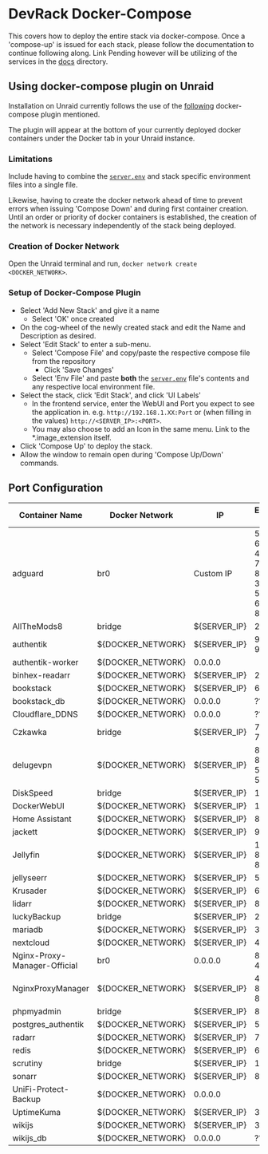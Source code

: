 # DevRack Docker-Compose

This covers how to deploy the entire stack via docker-compose. Once a 'compose-up' is issued for each stack, please follow the documentation to continue following along. Link Pending however will be utilizing of the services in the [docs](/docker-compose/docs/) directory.

## Using docker-compose plugin on Unraid

Installation on Unraid currently follows the use of the [following](https://github.com/dcflachs/compose_plugin) docker-compose plugin mentioned.

The plugin will appear at the bottom of your currently deployed docker containers under the Docker tab in your Unraid instance.

### **Limitations**

Include having to combine the [`server.env`](../docker-compose/server.env) and stack specific environment files into a single file.

Likewise, having to create the docker network ahead of time to prevent errors when issuing 'Compose Down' and during first container creation. Until an order or priority of docker containers is established, the creation of the network is necessary independently of the stack being deployed.

### Creation of Docker Network

Open the Unraid terminal and run, `docker network create <DOCKER_NETWORK>`.

### Setup of Docker-Compose Plugin

- Select 'Add New Stack' and give it a name
  - Select 'OK' once created
- On the cog-wheel of the newly created stack and edit the Name and Description as desired.
- Select 'Edit Stack' to enter a sub-menu.
  - Select 'Compose File' and copy/paste the respective compose file from the repository
    - Click 'Save Changes'
  - Select 'Env File' and paste **both** the [`server.env`](../docker-compose/server.env) file's contents and any respective local environment file.
- Select the stack, click 'Edit Stack', and click 'UI Labels'
  - In the frontend service, enter the WebUI and Port you expect to see the application in. e.g. `http://192.168.1.XX:Port` or (when filling in the values) `http://<SERVER_IP>:<PORT>`.
  - You may also choose to add an Icon in the same menu. Link to the *.image_extension itself.
- Click 'Compose Up' to deploy the stack.
- Allow the window to remain open during 'Compose Up/Down' commands.

## Port Configuration

|Container Name              |Docker Network   |IP          |External Port                                        |
|----------------------------|-----------------|------------|-----------------------------------------------------|
|adguard                     |br0              |Custom IP   |53, 67, 68, 80, 443, 784, 853, 3000, 5443, 6060, 8853|
|AllTheMods8                 |bridge           |${SERVER_IP}|25565                                                |
|authentik                   |${DOCKER_NETWORK}|${SERVER_IP}|9000, 9443                                           |
|authentik-worker            |${DOCKER_NETWORK}|0.0.0.0     |                                                     |
|binhex-readarr              |${DOCKER_NETWORK}|${SERVER_IP}|2194                                                 |
|bookstack                   |${DOCKER_NETWORK}|${SERVER_IP}|6875                                                 |
|bookstack_db                |${DOCKER_NETWORK}|0.0.0.0     |???                                                  |
|Cloudflare_DDNS             |${DOCKER_NETWORK}|0.0.0.0     |???                                                  |
|Czkawka                     |bridge           |${SERVER_IP}|7821, 7921                                           |
|delugevpn                   |${DOCKER_NETWORK}|${SERVER_IP}|8112, 8118, 58846, 58946                             |
|DiskSpeed                   |bridge           |${SERVER_IP}|18888                                                |
|DockerWebUI                 |${DOCKER_NETWORK}|${SERVER_IP}|1111                                                 |
|Home Assistant              |${DOCKER_NETWORK}|${SERVER_IP}|8123                                                 |
|jackett                     |${DOCKER_NETWORK}|${SERVER_IP}|9117                                                 |
|Jellyfin                    |${DOCKER_NETWORK}|${SERVER_IP}|1900, 8096, 8920                                     |
|jellyseerr                  |${DOCKER_NETWORK}|${SERVER_IP}|5055                                                 |
|Krusader                    |${DOCKER_NETWORK}|${SERVER_IP}|6481                                                 |
|lidarr                      |${DOCKER_NETWORK}|${SERVER_IP}|8686                                                 |
|luckyBackup                 |bridge           |${SERVER_IP}|2385                                                 |
|mariadb                     |${DOCKER_NETWORK}|${SERVER_IP}|3306                                                 |
|nextcloud                   |${DOCKER_NETWORK}|${SERVER_IP}|444                                                  |
|Nginx-Proxy-Manager-Official|br0              |0.0.0.0     |80, 81, 443                                          |
|NginxProxyManager           |${DOCKER_NETWORK}|${SERVER_IP}|4443, 8080, 8181                                     |
|phpmyadmin                  |bridge           |${SERVER_IP}|8070                                                 |
|postgres_authentik          |${DOCKER_NETWORK}|${SERVER_IP}|5432                                                 |
|radarr                      |${DOCKER_NETWORK}|${SERVER_IP}|7878                                                 |
|redis                       |${DOCKER_NETWORK}|${SERVER_IP}|6379                                                 |
|scrutiny                    |bridge           |${SERVER_IP}|1977                                                 |
|sonarr                      |${DOCKER_NETWORK}|${SERVER_IP}|8989                                                 |
|UniFi-Protect-Backup        |${DOCKER_NETWORK}|0.0.0.0     |                                                     |
|UptimeKuma                  |${DOCKER_NETWORK}|${SERVER_IP}|3001                                                 |
|wikijs                      |${DOCKER_NETWORK}|${SERVER_IP}|3256                                                 |
|wikijs_db                   |${DOCKER_NETWORK}|0.0.0.0     |???                                                  |
